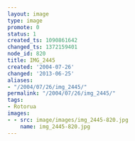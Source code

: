 ```yaml
---
layout: image
type: image
promote: 0
status: 1
created_ts: 1090861642
changed_ts: 1372159401
node_id: 820
title: IMG_2445
created: '2004-07-26'
changed: '2013-06-25'
aliases:
- "/2004/07/26/img_2445/"
permalink: "/2004/07/26/img_2445/"
tags:
- Rotorua
images:
- - src: image/images/img_2445-820.jpg
    name: img_2445-820.jpg
---
```


